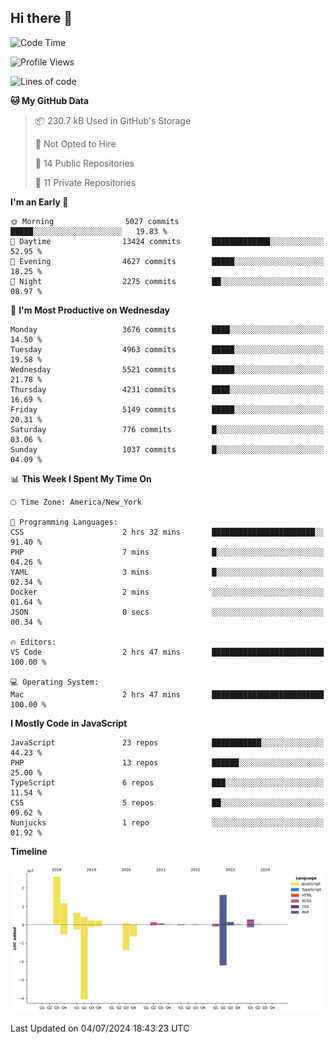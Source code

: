 ## Hi there 👋

<!--START_SECTION:waka-->
![Code Time](http://img.shields.io/badge/Code%20Time-237%20hrs%201%20min-blue)

![Profile Views](http://img.shields.io/badge/Profile%20Views-0-blue)

![Lines of code](https://img.shields.io/badge/From%20Hello%20World%20I%27ve%20Written-77.2%20million%20lines%20of%20code-blue)

**🐱 My GitHub Data** 

> 📦 230.7 kB Used in GitHub's Storage 
 > 
> 🚫 Not Opted to Hire
 > 
> 📜 14 Public Repositories 
 > 
> 🔑 11 Private Repositories 
 > 
**I'm an Early 🐤** 

```text
🌞 Morning                5027 commits        █████░░░░░░░░░░░░░░░░░░░░   19.83 % 
🌆 Daytime                13424 commits       █████████████░░░░░░░░░░░░   52.95 % 
🌃 Evening                4627 commits        █████░░░░░░░░░░░░░░░░░░░░   18.25 % 
🌙 Night                  2275 commits        ██░░░░░░░░░░░░░░░░░░░░░░░   08.97 % 
```
📅 **I'm Most Productive on Wednesday** 

```text
Monday                   3676 commits        ████░░░░░░░░░░░░░░░░░░░░░   14.50 % 
Tuesday                  4963 commits        █████░░░░░░░░░░░░░░░░░░░░   19.58 % 
Wednesday                5521 commits        █████░░░░░░░░░░░░░░░░░░░░   21.78 % 
Thursday                 4231 commits        ████░░░░░░░░░░░░░░░░░░░░░   16.69 % 
Friday                   5149 commits        █████░░░░░░░░░░░░░░░░░░░░   20.31 % 
Saturday                 776 commits         █░░░░░░░░░░░░░░░░░░░░░░░░   03.06 % 
Sunday                   1037 commits        █░░░░░░░░░░░░░░░░░░░░░░░░   04.09 % 
```


📊 **This Week I Spent My Time On** 

```text
🕑︎ Time Zone: America/New_York

💬 Programming Languages: 
CSS                      2 hrs 32 mins       ███████████████████████░░   91.40 % 
PHP                      7 mins              █░░░░░░░░░░░░░░░░░░░░░░░░   04.26 % 
YAML                     3 mins              █░░░░░░░░░░░░░░░░░░░░░░░░   02.34 % 
Docker                   2 mins              ░░░░░░░░░░░░░░░░░░░░░░░░░   01.64 % 
JSON                     0 secs              ░░░░░░░░░░░░░░░░░░░░░░░░░   00.34 % 

🔥 Editors: 
VS Code                  2 hrs 47 mins       █████████████████████████   100.00 % 

💻 Operating System: 
Mac                      2 hrs 47 mins       █████████████████████████   100.00 % 
```

**I Mostly Code in JavaScript** 

```text
JavaScript               23 repos            ███████████░░░░░░░░░░░░░░   44.23 % 
PHP                      13 repos            ██████░░░░░░░░░░░░░░░░░░░   25.00 % 
TypeScript               6 repos             ███░░░░░░░░░░░░░░░░░░░░░░   11.54 % 
CSS                      5 repos             ██░░░░░░░░░░░░░░░░░░░░░░░   09.62 % 
Nunjucks                 1 repo              ░░░░░░░░░░░░░░░░░░░░░░░░░   01.92 % 
```



**Timeline**

![Lines of Code chart](https://raw.githubusercontent.com/wilbertcaba/wilbertcaba/main/assets/bar_graph.png)


 Last Updated on 04/07/2024 18:43:23 UTC
<!--END_SECTION:waka-->

<!--
**wilbertcaba/wilbertcaba** is a ✨ _special_ ✨ repository because its `README.md` (this file) appears on your GitHub profile.

Here are some ideas to get you started:

- 🔭 I’m currently working on ...
- 🌱 I’m currently learning ...
- 👯 I’m looking to collaborate on ...
- 🤔 I’m looking for help with ...
- 💬 Ask me about ...
- 📫 How to reach me: ...
- 😄 Pronouns: ...
- ⚡ Fun fact: ...
-->
